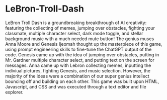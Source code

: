 # LeBron-Troll-Dash
LeBron Troll Dash is a groundbreaking breakthrough of AI creativity: featuring the collecting of memes, jumping over obstacles, fighting your classmate, multiple character select, dark mode toggle, and stellar background music with a much needed mute button! The genius muses Anna Moore and Genesis Ijeomah thought up the masterpiece of this game, using prompt engineering skills to fine-tune the ChatGPT output of the code. Genesis came up with the idea of jumping over obstacles, putting in Mr. Gardner multiple character select, and putting text on the screen for messages. Anna came up with Lebron collecting memes, inputting the indiviual pictures, fighting Genesis, and music selection. However, the majority of the ideas were a combination of our super genius intellect bouncing off and building on each other. This game was built upon HTML, Javascript, and CSS and was executed through a text editor and file explorer.
